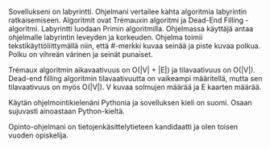 Sovellukseni on labyrintti. Ohjelmani vertailee kahta algoritmia labyrintin ratkaisemiseen. Algoritmit ovat Trémauxin algoritmi ja Dead-End Filling -algoritmi. 
Labyrintti luodaan Primin algoritmilla. Ohjelmassa käyttäjä antaa ohjelmalle labyrintin leveyden ja korkeuden. Ohjelma toimii tekstikäyttöliittymällä niin, että #-merkki kuvaa seinää ja piste kuvaa polkua. Polku on vihreän värinen ja seinät punaiset. 

Trémaux algoritmin aikavaativuus on O(|V| + |E|) ja tilavaativuus on O(|V|). Dead-end filling algoritmin tilavaativuutta on vaikeampi määritellä, mutta sen tilavaativuus on myös  O(|V|).
V kuvaa solmujen määrää ja E kaarten määrää.

Käytän ohjelmointikielenäni Pythonia ja sovelluksen kieli on suomi. Osaan sujuvasti ainoastaan Python-kieltä.

Opinto-ohjelmani on tietojenkäsittelytieteen kandidaatti ja olen toisen vuoden opiskelija.
